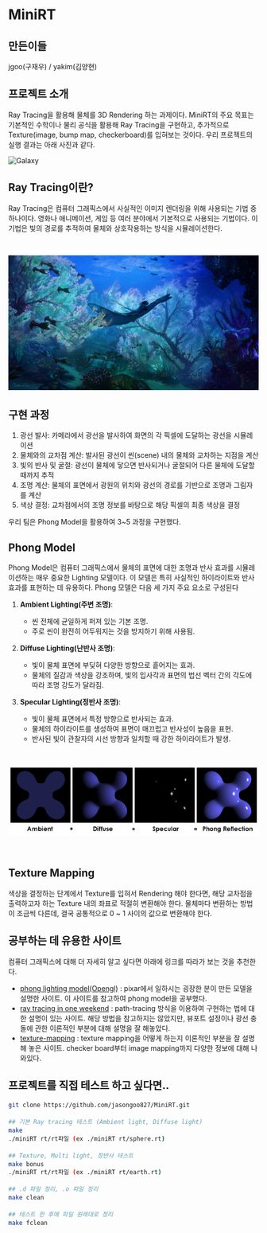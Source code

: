 # MiniRT

## 만든이들

jgoo(구재우) / yakim(김양현)

## 프로젝트 소개
Ray Tracing을 활용해 물체를 3D Rendering 하는 과제이다. MiniRT의 주요 목표는 기본적인 수학이나 물리 공식을 활용해 Ray Tracing을 구현하고, 추가적으로 Texture(image, bump map, checkerboard)를 입혀보는 것이다. 우리 프로젝트의 실행 결과는 아래 사진과 같다.

![Galaxy](images/Galaxy.png)


## Ray Tracing이란?
Ray Tracing은 컴퓨터 그래픽스에서 사실적인 이미지 렌더링을 위해 사용되는 기법 중 하나이다. 영화나 애니메이션, 게임 등 여러 분야에서 기본적으로 사용되는 기법이다. 이 기법은 빛의 경로를 추적하여 물체와 상호작용하는 방식을 시뮬레이션한다.

<br>

![avatar](images/avatar.jpeg)

## 구현 과정

1. 광선 발사: 카메라에서 광선을 발사하여 화면의 각 픽셀에 도달하는 광선을 시뮬레이션
2. 물체와의 교차점 계산: 발사된 광선이 씬(scene) 내의 물체와 교차하는 지점을 계산
3. 빛의 반사 및 굴절: 광선이 물체에 닿으면 반사되거나 굴절되어 다른 물체에 도달할 때까지 추적
4. 조명 계산: 물체의 표면에서 광원의 위치와 광선의 경로를 기반으로 조명과 그림자를 계산
5. 색상 결정: 교차점에서의 조명 정보를 바탕으로 해당 픽셀의 최종 색상을 결정

우리 팀은 Phong Model을 활용하여 3~5 과정을 구현했다. 

## Phong Model
Phong Model은 컴퓨터 그래픽스에서 물체의 표면에 대한 조명과 반사 효과를 시뮬레이션하는 매우 중요한 Lighting 모델이다. 이 모델은 특히 사실적인 하이라이트와 반사 효과를 표현하는 데 유용하다. Phong 모델은 다음 세 가지 주요 요소로 구성된다

1. **Ambient Lighting(주변 조명)**:
   - 씬 전체에 균일하게 퍼져 있는 기본 조명.
   - 주로 씬이 완전히 어두워지는 것을 방지하기 위해 사용됨.

2. **Diffuse Lighting(난반사 조명)**:
   - 빛이 물체 표면에 부딪혀 다양한 방향으로 흩어지는 효과.
   - 물체의 질감과 색상을 강조하며, 빛의 입사각과 표면의 법선 벡터 간의 각도에 따라 조명 강도가 달라짐.

3. **Specular Lighting(정반사 조명)**:
   - 빛이 물체 표면에서 특정 방향으로 반사되는 효과.
   - 물체의 하이라이트를 생성하여 표면이 매끄럽고 반사성이 높음을 표현.
   - 반사된 빛이 관찰자의 시선 방향과 일치할 때 강한 하이라이트가 발생.

<br>

![phong](images/Phong.png)

<br>

## Texture Mapping
색상을 결정하는 단계에서 Texture를 입혀서 Rendering 해야 한다면, 해당 교차점을 출력하고자 하는 Texture 내의 좌표로 적절히 변환해야 한다. 물체마다 변환하는 방법이 조금씩 다른데, 결국 공통적으로 0 ~ 1 사이의 값으로 변환해야 한다.


## 공부하는 데 유용한 사이트
컴퓨터 그래픽스에 대해 더 자세히 알고 싶다면 아래에 링크를 따라가 보는 것을 추천한다.

- [phong lighting model(Opengl)](https://learnopengl.com/Lighting/Basic-Lighting) : pixar에서 일하시는 굉장한 분이 만든 모델을 설명한 사이트. 이 사이트를 참고하여 phong model을 공부했다.
- [ray tracing in one weekend](https://raytracing.github.io/books/RayTracingInOneWeekend.html) : path-tracing 방식을 이용하여 구현하는 법에 대한 설명이 있는 사이트.
해당 방법을 참고하지는 않았지만, 뷰포트 설정이나 광선 충돌에 관한 이론적인 부분에 대해 설명을 잘 해놓았다.
- [texture-mapping](http://raytracerchallenge.com/bonus/texture-mapping.html) : texture mapping을 어떻게 하는지 이론적인 부분을 잘 설명해 놓은 사이트. checker board부터 image mapping까지 다양한 정보에 대해 나와있다.

## 프로젝트를 직접 테스트 하고 싶다면..

```sh
git clone https://github.com/jasongoo827/MiniRT.git

## 기본 Ray tracing 테스트 (Ambient light, Diffuse light)
make
./miniRT rt/rt파일 (ex ./miniRT rt/sphere.rt)

## Texture, Multi light, 정반사 테스트
make bonus
./miniRT rt/rt파일 (ex ./miniRT rt/earth.rt)

## .d 파일 정리, .o 파일 정리
make clean

## 테스트 한 후에 파일 원래대로 정리
make fclean

```
